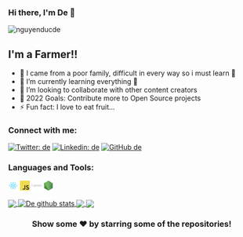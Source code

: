 ### Hi there, I'm De 👋

<p align="left"> <img src="https://komarev.com/ghpvc/?username=nguyenducde&label=Views&color=blue&style=plastic" alt="nguyenducde" /> </p>

## I'm a Farmer!!

- 🏡 I came from a poor family, difficult in every way so i must learn 🤣
- 🌱 I’m currently learning everything 🤣
- 👯 I’m looking to collaborate with other content creators
- 🥅 2022 Goals: Contribute more to Open Source projects
- ⚡ Fun fact: I love to eat fruit...

### Connect with me:

[![Twitter: de](https://img.shields.io/twitter/follow/Nguync65453423?style=social)](https://twitter.com/Nguync65453423)
[![Linkedin: de](https://img.shields.io/badge/-de-blue?style=flat-square&logo=Linkedin&logoColor=white&link=https://www.linkedin.com/in/de-nguyen-duc-185b6b1b5/)](https://www.linkedin.com/in/de-nguyen-duc-185b6b1b5/)
[![GitHub de](https://img.shields.io/github/followers/nguyenducde?label=follow&style=social)](https://github.com/nguyenducde)

### Languages and Tools:

<code><img height="20" src="https://raw.githubusercontent.com/github/explore/80688e429a7d4ef2fca1e82350fe8e3517d3494d/topics/react/react.png"></code>
<code><img height="20" src="https://raw.githubusercontent.com/github/explore/80688e429a7d4ef2fca1e82350fe8e3517d3494d/topics/javascript/javascript.png"></code>
<code><img height="20" src="https://raw.githubusercontent.com/github/explore/80688e429a7d4ef2fca1e82350fe8e3517d3494d/topics/express/express.png"></code>
<code><img height="20" src="https://raw.githubusercontent.com/github/explore/80688e429a7d4ef2fca1e82350fe8e3517d3494d/topics/nodejs/nodejs.png"></code>  

<a href="https://github.com/nguyenducde">
  <img align="center" src="https://github-readme-stats.vercel.app/api/top-langs/?username=nguyenducde&theme=light&hide_langs_below=1" />
</a>
<a href="https://github.com/nguyenducde">
 <img align="center" src="https://github-readme-stats.vercel.app/api?username=nguyenducde&show_icons=true&theme=light&line_height=27" alt="De github stats"/>
</a>
<a href="https://github.com/nguyenducde/tracking_Covid19">
  <img align="center" src="https://github-readme-stats.vercel.app/api/pin/?username=nguyenducde&repo=tracking_Covid19&theme=light" />
</a>
<a href="https://github.com/nguyenducde/StockPriceBoard">
  <img align="center" src="https://github-readme-stats.vercel.app/api/pin/?username=nguyenducde&repo=StockPriceBoard&theme=light" />
</a>


<div align="center">

### Show some ❤️ by starring some of the repositories!

</div>


